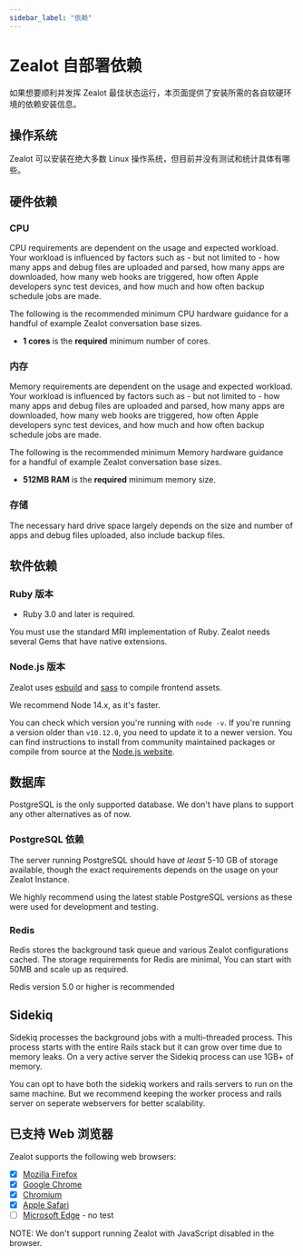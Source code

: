 ```yaml
---
sidebar_label: "依赖"
---
```


# Zealot 自部署依赖

如果想要顺利并发挥 Zealot 最佳状态运行，本页面提供了安装所需的各自软硬环境的依赖安装信息。

## 操作系统

Zealot 可以安装在绝大多数 Linux 操作系统，但目前并没有测试和统计具体有哪些。

## 硬件依赖

### CPU

CPU requirements are dependent on the usage and expected workload. Your workload is influenced by factors such as - but not limited to - how many apps and debug files are uploaded and parsed, how many apps are downloaded, how many web hooks are triggered, how often Apple developers sync test devices, and how much and how often backup schedule jobs are made.

The following is the recommended minimum CPU hardware guidance for a handful of example Zealot conversation base sizes.

- **1 cores** is the **required** minimum number of cores.

### 内存

Memory requirements are dependent on the usage and expected workload. Your workload is influenced by factors such as - but not limited to - how many apps and debug files are uploaded and parsed, how many apps are downloaded, how many web hooks are triggered, how often Apple developers sync test devices, and how much and how often backup schedule jobs are made.

The following is the recommended minimum Memory hardware guidance for a handful of example Zealot conversation base sizes.

- **512MB RAM** is the **required** minimum memory size.

### 存储

The necessary hard drive space largely depends on the size and number of apps and debug files uploaded, also include backup files.

## 软件依赖

### Ruby 版本

- Ruby 3.0 and later is required.

You must use the standard MRI implementation of Ruby. Zealot needs several Gems that have native extensions.

### Node.js 版本

Zealot uses [esbuild](https://esbuild.github.io/) and [sass](https://sass-lang.com/) to compile frontend assets.

We recommend Node 14.x, as it's faster.

You can check which version you're running with `node -v`. If you're running a version older than `v10.12.0`,
you need to update it to a newer version. You can find instructions to install from community maintained packages or compile from source at the [Node.js website](https://nodejs.org/en/download/).

## 数据库

PostgreSQL is the only supported database. We don't have plans to support any other alternatives as of now.

### PostgreSQL 依赖

The server running PostgreSQL should have _at least_ 5-10 GB of storage
available, though the exact requirements depends on the usage on your Zealot Instance.

We highly recommend using the latest stable PostgreSQL versions as these were used for development and testing.

### Redis

Redis stores the background task queue and various Zealot configurations cached.
The storage requirements for Redis are minimal, You can start with 50MB and scale up as required.

Redis version 5.0 or higher is recommended

## Sidekiq

Sidekiq processes the background jobs with a multi-threaded process.
This process starts with the entire Rails stack but it can grow over time due to memory leaks.
On a very active server the Sidekiq process can use 1GB+ of memory.

You can opt to have both the sidekiq workers and rails servers to run on the same machine.
But we recommend keeping the worker process and rails server on seperate webservers for better scalability.

## 已支持 Web 浏览器

Zealot supports the following web browsers:

- [x] [Mozilla Firefox](https://www.mozilla.org/en-US/firefox/new/)
- [x] [Google Chrome](https://www.google.com/chrome/)
- [x] [Chromium](https://www.chromium.org/getting-involved/dev-channel)
- [x] [Apple Safari](https://www.apple.com/safari/)
- [ ] [Microsoft Edge](https://www.microsoft.com/en-us/edge) - no test

NOTE:
We don't support running Zealot with JavaScript disabled in the browser.
